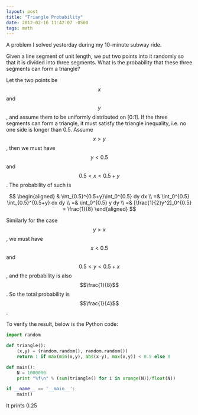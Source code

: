 ```yaml
---
layout: post
title: "Triangle Probability"
date: 2012-02-16 11:42:07 -0500
tags: math
---
```

A problem I solved yesterday during my 10-minute subway ride.

Given a line segment of unit length, we put two points into it randomly so that it is divided into three segments. What is the probability that these three segments can form a triangle?

Let the two points be $$x$$ and $$y$$, and assume them to be uniformly distributed on [0:1]. If the three segments can form a triangle, it must satisfy the triangle inequality, i.e. no one side is longer than 0.5. Assume $$x>y$$, then we must have $$y<0.5$$ and $$0.5<x<0.5+y$$. The probability of such is

$$
\begin{aligned}
& \int_{0.5}^{0.5+y}\int_0^{0.5} dy dx  \\
=& \int_0^{0.5} \int_{0.5}^{0.5+y} dx dy  \\
=& \int_0^{0.5} y dy  \\
=& [\frac{1}{2}y^2]_0^{0.5} = \frac{1}{8}
\end{aligned}
$$

Similarly for the case $$y>x$$, we must have $$x<0.5$$ and $$0.5<y<0.5+x$$, and the probability is also $$\frac{1}{8}$$. So the total probability is $$\frac{1}{4}$$.

To verify the result, below is the Python code:

```python
import random

def triangle():
	(x,y) = (random.random(), random.random())
	return 1 if max(min(x,y), abs(x-y), max(x,y)) < 0.5 else 0

def main():
	N = 1000000
	print "%f\n" % (sum(triangle() for i in xrange(N))/float(N))

if __name__ == '__main__':
	main()
```

It prints 0.25
